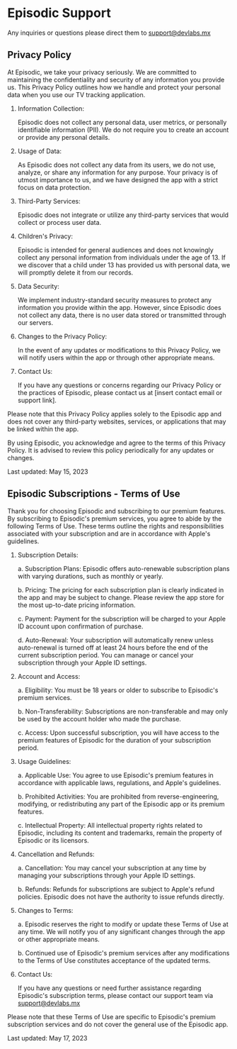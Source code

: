 # Episodic Support

Any inquiries or questions please direct them to support@devlabs.mx

## Privacy Policy

At Episodic, we take your privacy seriously. We are committed to maintaining the confidentiality and security of any information you provide us. This Privacy Policy outlines how we handle and protect your personal data when you use our TV tracking application.


1. Information Collection:

	Episodic does not collect any personal data, user metrics, or personally identifiable information (PII). We do not require you to create an account or provide any personal details.


2. Usage of Data:

	As Episodic does not collect any data from its users, we do not use, analyze, or share any information for any purpose. Your privacy is of utmost importance to us, and we have designed the app with a strict focus on data protection.


3. Third-Party Services:

	Episodic does not integrate or utilize any third-party services that would collect or process user data.


4. Children's Privacy:

	Episodic is intended for general audiences and does not knowingly collect any personal information from individuals under the age of 13. If we discover that a child under 13 has provided us with personal data, we will promptly delete it from our records.


5. Data Security:

	We implement industry-standard security measures to protect any information you provide within the app. However, since Episodic does not collect any data, there is no user data stored or transmitted through our servers.


6. Changes to the Privacy Policy:

	In the event of any updates or modifications to this Privacy Policy, we will notify users within the app or through other appropriate means.


7. Contact Us:

	If you have any questions or concerns regarding our Privacy Policy or the practices of Episodic, please contact us at [insert contact email or support link].

Please note that this Privacy Policy applies solely to the Episodic app and does not cover any third-party websites, services, or applications that may be linked within the app.

By using Episodic, you acknowledge and agree to the terms of this Privacy Policy. It is advised to review this policy periodically for any updates or changes.

Last updated: May 15, 2023

## Episodic Subscriptions - Terms of Use

Thank you for choosing Episodic and subscribing to our premium features. By subscribing to Episodic's premium services, you agree to abide by the following Terms of Use. These terms outline the rights and responsibilities associated with your subscription and are in accordance with Apple's guidelines.


1. Subscription Details:

	a. Subscription Plans: Episodic offers auto-renewable subscription plans with varying durations, such as monthly or yearly.

	b. Pricing: The pricing for each subscription plan is clearly indicated in the app and may be subject to change. Please review the app store for the most up-to-date pricing information.

	c. Payment: Payment for the subscription will be charged to your Apple ID account upon confirmation of purchase.

	d. Auto-Renewal: Your subscription will automatically renew unless auto-renewal is turned off at least 24 hours before the end of the current subscription period. You can manage or cancel your subscription through your Apple ID settings.


2. Account and Access:

	a. Eligibility: You must be 18 years or older to subscribe to Episodic's premium services.

	b. Non-Transferability: Subscriptions are non-transferable and may only be used by the account holder who made the purchase.

	c. Access: Upon successful subscription, you will have access to the premium features of Episodic for the duration of your subscription period.


3. Usage Guidelines:

	a. Applicable Use: You agree to use Episodic's premium features in accordance with applicable laws, regulations, and Apple's guidelines.

	b. Prohibited Activities: You are prohibited from reverse-engineering, modifying, or redistributing any part of the Episodic app or its premium features.

	c. Intellectual Property: All intellectual property rights related to Episodic, including its content and trademarks, remain the property of Episodic or its licensors.


4. Cancellation and Refunds:

	a. Cancellation: You may cancel your subscription at any time by managing your subscriptions through your Apple ID settings.

	b. Refunds: Refunds for subscriptions are subject to Apple's refund policies. Episodic does not have the authority to issue refunds directly.


5. Changes to Terms:

	a. Episodic reserves the right to modify or update these Terms of Use at any time. We will notify you of any significant changes through the app or other appropriate means.

	b. Continued use of Episodic's premium services after any modifications to the Terms of Use constitutes acceptance of the updated terms.


6. Contact Us:

	If you have any questions or need further assistance regarding Episodic's subscription terms, please contact our support team via support@devlabs.mx

Please note that these Terms of Use are specific to Episodic's premium subscription services and do not cover the general use of the Episodic app.

Last updated: May 17, 2023

